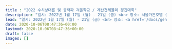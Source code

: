 ```yaml
---
title : "2022 수치상대론 및 중력파 겨울학교 / 계산천체물리 경진대회"
description: "일시: 2022년 1월 17일 (월) - 21일 (금) <br> 장소: 서울가든호텔 (서울 마포구 마포대로 58)"
lead: "일시: 2022년 1월 17일 (월) - 21일 (금) <br> 장소: <a href='/docs/general/map/'>서울가든호텔</a> (서울 마포구 마포대로 58)"
date: 2020-10-06T08:47:36+00:00
lastmod: 2020-10-06T08:47:36+00:00
draft: false
images: []
---
```

